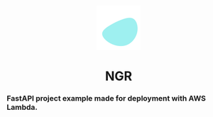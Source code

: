<p align="center">
    <img alt="SVG Blob from Blobmaker" src="./images/blob.svg" width="100" />
</p>
<h1 align="center">
    NGR
</h1>

### FastAPI project example made for deployment with AWS Lambda.

